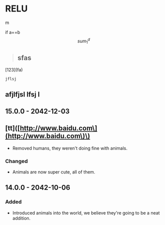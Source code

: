 # RELU

m

if a==b $$sum_1^{d}$$

> ## sfas

\[123\]\(fa\)

```text
jflsj
```

## afjlfjsl lfsj l

## 15.0.0 - 2042-12-03

## \[tt\]\([http://www.baidu.com\](http://www.baidu.com\)\)

* Removed humans, they weren't doing fine with animals.

### Changed

* Animals are now super cute, all of them.

## 14.0.0 - 2042-10-06

### Added

* Introduced animals into the world, we believe they're going to be a neat addition.

